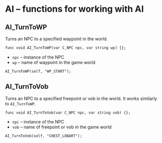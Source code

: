 # AI – functions for working with AI

## AI_TurnToWP

Turns an NPC to a specified waypoint in the world.

```dae
func void AI_TurnToWP(var C_NPC npc, var string wp) {};
```

- `npc` – instance of the NPC
- `wp` – name of waypoint in the game world

```dae title="Example usage"
AI_TurnToWP(self, "WP_START");
```

## AI_TurnToVob

Turns an NPC to a specified freepoint or vob in the world. It works similarly to `AI_TurnToWP`.

```dae
func void AI_TurnToVob(var C_NPC npc, var string vob) {};
```

- `npc` – instance of the NPC
- `vob` – name of freepoint or vob in the game world

```dae title="Example usage"
AI_TurnToVob(self, "CHEST_LOBART");
```

